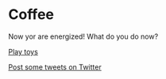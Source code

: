 # Coffee

Now yor are energized! What do you do now?

[Play toys](toys.md)  

[Post some tweets on Twitter](twitter.md)